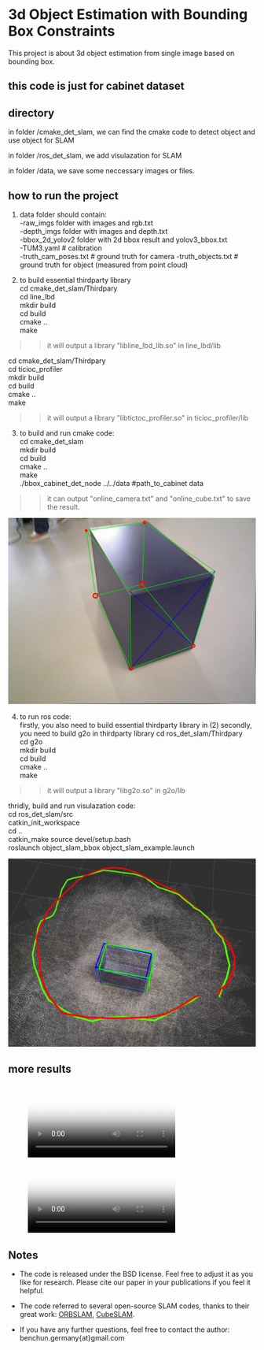 # 3d Object Estimation with Bounding Box Constraints
This project is about 3d object estimation from single image based on bounding box.

## this code is just for cabinet dataset

## directory
in folder /cmake_det_slam, we can find the cmake code to detect object and use object for SLAM  

in folder /ros_det_slam, we add visulazation for SLAM  

in folder /data, we save some neccessary images or files. 

## how to run the project
1) data folder should contain:  
-raw_imgs folder with images and rgb.txt  
-depth_imgs folder with images and depth.txt  
-bbox_2d_yolov2 folder with 2d bbox result and yolov3_bbox.txt  
-TUM3.yaml # calibration  
-truth_cam_poses.txt # ground truth for camera
-truth_objects.txt # ground truth for object (measured from point cloud)  

2) to build essential thirdparty library  
cd cmake_det_slam/Thirdpary  
cd line_lbd  
mkdir build  
cd build  
cmake ..  
make  
>> it will output a library "libline_lbd_lib.so" in line_lbd/lib

cd cmake_det_slam/Thirdpary  
cd ticioc_profiler  
mkdir build  
cd build  
cmake ..  
make  
>> it will output a library "libtictoc_profiler.so" in ticioc_profiler/lib

3) to build and run cmake code:    
cd cmake_det_slam  
mkdir build  
cd build  
cmake ..  
make  
./bbox_cabinet_det_node ../../data #path_to_cabinet data
>> it can output "online_camera.txt" and "online_cube.txt" to save the result. 

![picture](pic/detection_result.png)


4) to run ros code:  
firstly, you also need to build essential thirdparty library in (2)
secondly, you need to build g2o in thirdparty library
cd ros_det_slam/Thirdpary  
cd g2o  
mkdir build  
cd build  
cmake ..  
make  
>> it will output a library "libg2o.so" in g2o/lib

thridly, build and run visulazation code:  
cd ros_det_slam/src  
catkin_init_workspace  
cd ..  
catkin_make
source devel/setup.bash    
roslaunch object_slam_bbox object_slam_example.launch   

![picture](pic/slam_result.png)

## more results
<figure class="video_container">
  <video controls="true" allowfullscreen="true" poster="pic/slam_livingroom.png">
    <source src="video/20210712_orb_bbox_living_room_5.mp4" type="video/mp4">
  </video>
  <video controls="true" allowfullscreen="true" poster="pic/slam_line.png">
    <source src="video/20210727_line1.mp4" type="video/mp4">
  </video>
</figure>

## Notes

* The code is released under the BSD license. Feel free to adjust it as you like for research. Please cite our paper in your publications if you feel it helpful. 

* The code referred to several open-source SLAM codes, thanks to their great work: [ORBSLAM](https://github.com/raulmur/ORB_SLAM2), [CubeSLAM](https://github.com/shichaoy/cube_slam). 

* If you have any further questions, feel free to contact the author: benchun.germany{at}gmail.com

